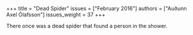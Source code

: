 +++
title = "Dead Spider"
issues = ["February 2016"]
authors = ["Auðunn Axel Ólafsson"]
issues_weight = 37
+++

There once was a dead spider that found a person in the shower.
